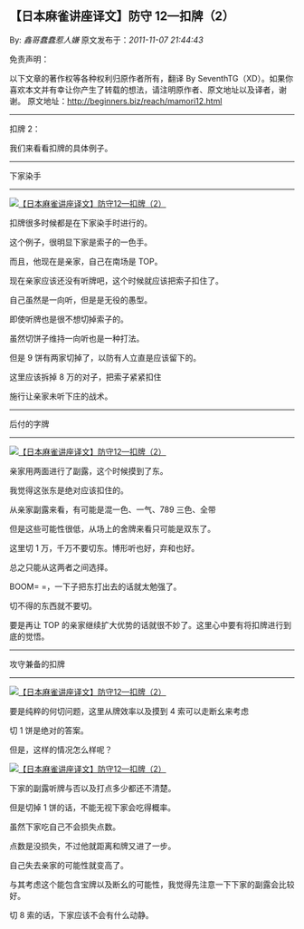 ## 【日本麻雀讲座译文】防守 12—扣牌（2）

By: _鑫哥蠢蠢惹人嫌_ 原文发布于：_2011-11-07 21:44:43_

免责声明：

以下文章的著作权等各种权利归原作者所有，翻译 By
SeventhTG（XD）。如果你喜欢本文并有幸让你产生了转载的想法，请注明原作者、原文地址以及译者，谢谢。
原文地址：http://beginners.biz/reach/mamori12.html

---

扣牌 2：

我们来看看扣牌的具体例子。

---

下家染手

---

[![【日本麻雀讲座译文】防守12—扣牌（2）](http://s15.sinaimg.cn/middle/7f78b76fgb097c2c909ce&690)](http://photo.blog.sina.com.cn/showpic.html#blogid=7f78b76f0100z2j1&url=http://s15.sinaimg.cn/orignal/7f78b76fgb097c2c909ce)

扣牌很多时候都是在下家染手时进行的。

这个例子，很明显下家是索子的一色手。

而且，他现在是亲家，自己在南场是 TOP。

现在亲家应该还没有听牌吧，这个时候就应该把索子扣住了。

自己虽然是一向听，但是是无役的愚型。

即使听牌也是很不想切掉索子的。

虽然切饼子维持一向听也是一种打法。

但是 9 饼有两家切掉了，以防有人立直是应该留下的。

这里应该拆掉 8 万的对子，把索子紧紧扣住

施行让亲家未听下庄的战术。

---

后付的字牌

---

[![【日本麻雀讲座译文】防守12—扣牌（2）](http://s2.sinaimg.cn/middle/7f78b76fxb1255a1836a1&690)](http://photo.blog.sina.com.cn/showpic.html#blogid=7f78b76f0100z2j1&url=http://s2.sinaimg.cn/orignal/7f78b76fxb1255a1836a1)

亲家用两面进行了副露，这个时候摸到了东。

我觉得这张东是绝对应该扣住的。

从亲家副露来看，有可能是混一色、一气、789 三色、全带

但是这些可能性很低，从场上的舍牌来看只可能是双东了。

这里切 1 万，千万不要切东。博形听也好，弃和也好。

总之只能从这两者之间选择。

BOOM= =，一下子把东打出去的话就太勉强了。

切不得的东西就不要切。

要是再让 TOP 的亲家继续扩大优势的话就很不妙了。这里心中要有将扣牌进行到底的觉悟。

---

攻守兼备的扣牌

---

[![【日本麻雀讲座译文】防守12—扣牌（2）](http://s7.sinaimg.cn/middle/7f78b76fxb1257ff935c6&690)](http://photo.blog.sina.com.cn/showpic.html#blogid=7f78b76f0100z2j1&url=http://s7.sinaimg.cn/orignal/7f78b76fxb1257ff935c6)

要是纯粹的何切问题，这里从牌效率以及摸到 4 索可以走断幺来考虑

切 1 饼是绝对的答案。

但是，这样的情况怎么样呢？

[![【日本麻雀讲座译文】防守12—扣牌（2）](http://s4.sinaimg.cn/middle/7f78b76fxb1258963e5b3&690)](http://photo.blog.sina.com.cn/showpic.html#blogid=7f78b76f0100z2j1&url=http://s4.sinaimg.cn/orignal/7f78b76fxb1258963e5b3)

下家的副露听牌与否以及打点多少都还不清楚。

但是切掉 1 饼的话，不能无视下家会吃得概率。

虽然下家吃自己不会损失点数。

点数是没损失，不过他就距离和牌又进了一步。

自己失去亲家的可能性就变高了。

与其考虑这个能包含宝牌以及断幺的可能性，我觉得先注意一下下家的副露会比较好。

切 8 索的话，下家应该不会有什么动静。
